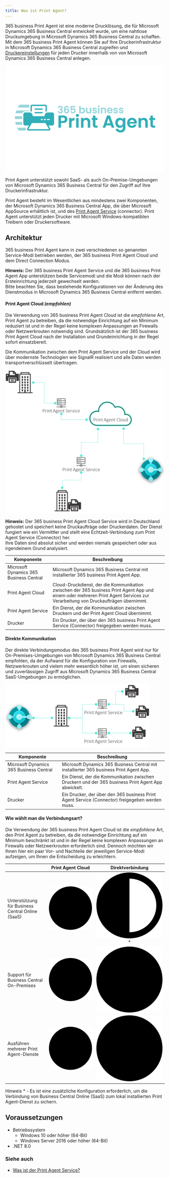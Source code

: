 ```yaml
---
title: Was ist Print Agent?
---
```


365 business Print Agent ist eine moderne Drucklösung, die für Microsoft Dynamics 365 Business Central entwickelt wurde, um eine nahtlose Druckumgebung in Microsoft Dynamics 365 Business Central zu schaffen. Mit dem 365 business Print Agent können Sie auf Ihre Druckerinfrastruktur in Microsoft Dynamics 365 Business Central zugreifen und [Druckereinstellungen](printer-configuration.md) für jeden Drucker innerhalb von von Microsoft Dynamics 365 Business Central anlegen.

![365 business Print Agent](/assets/images/365-business-print-agent/print-agent-logo.png)  

Print Agent unterstützt sowohl SaaS- als auch On-Premise-Umgebungen von Microsoft Dynamics 365 Business Central für den Zugriff auf Ihre Druckerinfrastruktur.

Print Agent besteht im Wesentlichen aus mindestens zwei Komponenten, der Microsoft Dynamics 365 Business Central App, die über Microsoft AppSource erhältlich ist, und des [Print Agent Service](print-agent-client-whatis.md) (connector). Print Agent unterstützt jeden Drucker mit Microsoft Windows-kompatiblen Treibern oder Druckersoftware.

## Architektur

365 business Print Agent kann in zwei verschiedenen so genannten Service-Modi betrieben werden, der 365 business Print Agent Cloud und dem Direct Connection Modus.

<div class="alert alert-info">
    <i class="fa-duotone fa-thin fa-lightbulb fa-lg" style="--fa-secondary-color: #00b7c3; --fa-primary-color: #111111;"></i> <strong>Hinweis:</strong> Der 365 business Print Agent Service und die 365 business Print Agent App unterstützen beide Servicemodi und die Modi können nach der Ersteinrichtung jederzeit gewechselt werden.<br>Bitte beachten Sie, dass bestehende Konfigurationen vor der Änderung des Dienstmodus in Microsoft Dynamics 365 Business Central entfernt werden.
</div>

#### Print Agent Cloud _(empfohlen)_

Die Verwendung von 365 business Print Agent Cloud ist die _empfohlene_ Art, Print Agent zu betreiben, da die notwendige Einrichtung auf ein Minimum reduziert ist und in der Regel keine komplexen Anpassungen an Firewalls oder Netzwerkrouten notwendig sind. Grundsätzlich ist der 365 business Print Agent Cloud nach der Installation und Grundeinrichtung in der Regel sofort einsatzbereit.

Die Kommunikation zwischen dem Print Agent Service und der Cloud wird über modernste Technologien wie SignalR realisiert und alle Daten werden transportverschlüsselt übertragen.

![365 business Print Agent - Cloud Architektur](/assets/images/365-business-print-agent/595f77629b38af2a850494a4d1c0e75ab37d0bde234e206a427cfe5dc37d3180.png)

<div class="alert alert-info">
    <i class="fa-duotone fa-thin fa-lightbulb fa-lg" style="--fa-secondary-color: #00b7c3; --fa-primary-color: #111111;"></i> <strong>Hinweis:</strong> Der 365 business Print Agent Cloud Service wird in Deutschland gehostet und speichert keine Druckaufträge oder Druckerdaten. Der Dienst fungiert wie ein Vermittler und stellt eine Echtzeit-Verbindung zum Print Agent Service (Connector) her.<br>Ihre Daten sind absolut sicher und werden niemals gespeichert oder aus irgendeinem Grund analysiert.
</div>

| Komponente | Beschreibung |
| --- | --- |
| Microsoft Dynamics 365 Business Central | Microsoft Dynamics 365 Business Central mit installierter 365 business Print Agent App. |
| Print Agent Cloud | Cloud-Druckdienst, der die Kommunikation zwischen der 365 business Print Agent App und einem oder mehreren Print Agent Services zur Verarbeitung von Druckaufträgen übernimmt. | 
| Print Agent Service | Ein Dienst, der die Kommunikation zwischen Druckern und der Print Agent Cloud übernimmt. |
| Drucker | Ein Drucker, der über den 365 business Print Agent Service (Connector) freigegeben werden muss. |

#### Direkte Kommunikation

Der direkte Verbindungsmodus des 365 business Print Agent wird nur für On-Premises-Umgebungen von Microsoft Dynamics 365 Business Central empfohlen, da der Aufwand für die Konfiguration von Firewalls, Netzwerkrouten und vielem mehr wesentlich höher ist, um einen sicheren und zuverlässigen Zugriff aus Microsoft Dynamics 365 Business Central SaaS-Umgebungen zu ermöglichen.

![365 business Print Agent - Direct Connection Architektur](/assets/images/365-business-print-agent/cb88a62c787b05b43c69deba7535032968e75f8e42579e64d6c621cc7e994405.png)  

| Komponente | Beschreibung |
| --- | --- |
| Microsoft Dynamics 365 Business Central | Microsoft Dynamics 365 Business Central mit installierter 365 business Print Agent App. |
| Print Agent Service | Ein Dienst, der die Kommunikation zwischen Druckern und der 365 business Print Agent App abwickelt. |
| Drucker | Ein Drucker, der über den 365 business Print Agent Service (Connector) freigegeben werden muss. |

#### Wie wählt man die Verbindungsart?

Die Verwendung der 365 business Print Agent Cloud ist die _empfohlene_ Art, den Print Agent zu betreiben, da die notwendige Einrichtung auf ein Minimum beschränkt ist und in der Regel keine komplexen Anpassungen an Firewalls oder Netzwerkrouten erforderlich sind.
Dennoch möchten wir Ihnen hier ein paar Vor- und Nachteile der jeweiligen Service-Modi aufzeigen, um Ihnen die Entscheidung zu erleichtern.

| | Print Agent Cloud | Direktverbindung |
| --- | :---: | :---: |
| Unterstützung für Business Central Online (SaaS)| <img src="/assets/fontawesome/circle-full.svg" class="fa-icon"> | <img src="/assets/fontawesome/circle-half.svg" class="fa-icon">* |
| Support für Business Central On-Premises | <img src="/assets/fontawesome/circle-full.svg" class="fa-icon"> | <img src="/assets/fontawesome/circle-full.svg" class="fa-icon"> |
| Ausführen mehrerer Print Agent-Dienste | <img src="/assets/fontawesome/circle-full.svg" class="fa-icon"> | <img src="/assets/fontawesome/circle-full.svg" class="fa-icon"> |


Hinweis * - Es ist eine zusätzliche Konfiguration erforderlich, um die Verbindung von Business Central Online (SaaS) zum lokal installierten Print Agent-Dienst zu sichern.


## Voraussetzungen

 - Betriebssystem
   - Windows 10 oder höher (64-Bit)
   - Windows Server 2016 oder höher (64-Bit)
 - .NET 8.0

### Siehe auch

 - [Was ist der Print Agent Service?](print-agent-client-whatis.md)
